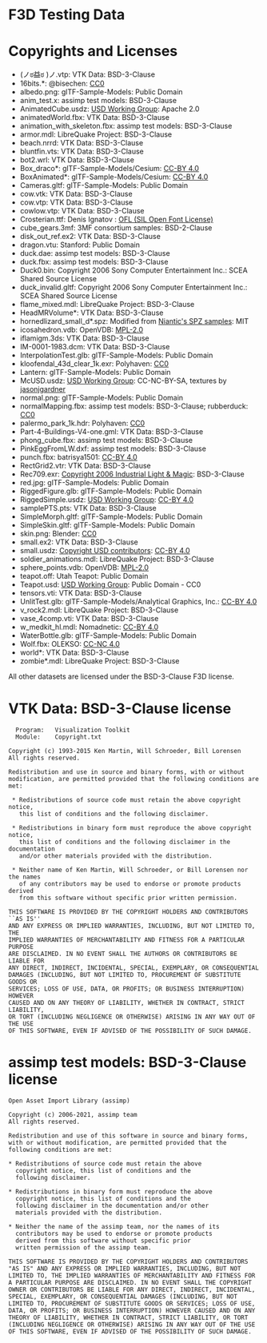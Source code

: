 # F3D Testing Data

# Copyrights and Licenses

- (ノಠ益ಠ )ノ.vtp: VTK Data: BSD-3-Clause
- 16bits.\*: @bisechen: [CC0](https://creativecommons.org/publicdomain/zero/1.0/)
- albedo.png: glTF-Sample-Models: Public Domain
- anim_test.x: assimp test models: BSD-3-Clause
- AnimatedCube.usdz: [USD Working Group](https://github.com/usd-wg/assets): Apache 2.0
- animatedWorld.fbx: VTK Data: BSD-3-Clause
- animation_with_skeleton.fbx: assimp test models: BSD-3-Clause
- armor.mdl: LibreQuake Project: BSD-3-Clause
- beach.nrrd: VTK Data: BSD-3-Clause
- bluntfin.vts: VTK Data: BSD-3-Clause
- bot2.wrl: VTK Data: BSD-3-Clause
- Box_draco\*: glTF-Sample-Models/Cesium: [CC-BY 4.0](https://creativecommons.org/licenses/by/4.0/)
- BoxAnimated\*: glTF-Sample-Models/Cesium: [CC-BY 4.0](https://creativecommons.org/licenses/by/4.0/)
- Cameras.gltf: glTF-Sample-Models: Public Domain
- cow.vtk: VTK Data: BSD-3-Clause
- cow.vtp: VTK Data: BSD-3-Clause
- cowlow.vtp: VTK Data: BSD-3-Clause
- Crosterian.ttf: Denis Ignatov : [OFL (SIL Open Font License)](https://scripts.sil.org/cms/scripts/page.php?site_id=nrsi&id=OFL)
- cube_gears.3mf: 3MF consortium samples: BSD-2-Clause
- disk_out_ref.ex2: VTK Data: BSD-3-Clause
- dragon.vtu: Stanford: Public Domain
- duck.dae: assimp test models: BSD-3-Clause
- duck.fbx: assimp test models: BSD-3-Clause
- Duck0.bin: Copyright 2006 Sony Computer Entertainment Inc.: SCEA Shared Source License
- duck_invalid.gltf: Copyright 2006 Sony Computer Entertainment Inc.: SCEA Shared Source License
- flame_mixed.mdl: LibreQuake Project: BSD-3-Clause
- HeadMRVolume\*: VTK Data: BSD-3-Clause
- hornedlizard_small_d\*.spz: Modified from [Niantic's SPZ samples](https://github.com/nianticlabs/spz): MIT
- icosahedron.vdb: OpenVDB: [MPL-2.0](http://www.mozilla.org/MPL/2.0/)
- iflamigm.3ds: VTK Data: BSD-3-Clause
- IM-0001-1983.dcm: VTK Data: BSD-3-Clause
- InterpolationTest.glb: glTF-Sample-Models: Public Domain
- kloofendal_43d_clear_1k.exr: Polyhaven: [CC0](https://creativecommons.org/publicdomain/zero/1.0/)
- Lantern: glTF-Sample-Models: Public Domain
- McUSD.usdz: [USD Working Group](https://github.com/usd-wg/assets): CC-NC-BY-SA, textures by [jasonjgardner](https://github.com/jasonjgardner)
- normal.png: glTF-Sample-Models: Public Domain
- normalMapping.fbx: assimp test models: BSD-3-Clause; rubberduck: [CC0](https://creativecommons.org/publicdomain/zero/1.0/)
- palermo_park_1k.hdr: Polyhaven: [CC0](https://creativecommons.org/publicdomain/zero/1.0/)
- Part-4-Buildings-V4-one.gml: VTK Data: BSD-3-Clause
- phong_cube.fbx: assimp test models: BSD-3-Clause
- PinkEggFromLW.dxf: assimp test models: BSD-3-Clause
- punch.fbx: batrisya1501: [CC-BY 4.0](https://creativecommons.org/licenses/by/4.0/)
- RectGrid2.vtr: VTK Data: BSD-3-Clause
- Rec709.exr: [Copyright 2006 Industrial Light & Magic](https://github.com/AcademySoftwareFoundation/openexr/blob/370db2835843ac75f85e1386c05455f26a6ff58c/website/test_images/Chromaticities/Rec709.rst): BSD-3-Clause
- red.jpg: glTF-Sample-Models: Public Domain
- RiggedFigure.glb: glTF-Sample-Models: Public Domain
- RiggedSimple.usdz: [USD Working Group](https://github.com/usd-wg/assets): [CC-BY 4.0](https://creativecommons.org/licenses/by/4.0/)
- samplePTS.pts: VTK Data: BSD-3-Clause
- SimpleMorph.gltf: glTF-Sample-Models: Public Domain
- SimpleSkin.gltf: glTF-Sample-Models: Public Domain
- skin.png: Blender: [CC0](https://creativecommons.org/publicdomain/zero/1.0/)
- small.ex2: VTK Data: BSD-3-Clause
- small.usdz: [Copyright USD contributors](https://github.com/usd-wg/assets/tree/main/full_assets/StandardShaderBall): [CC-BY 4.0](https://creativecommons.org/licenses/by/4.0/)
- soldier_animations.mdl: LibreQuake Project: BSD-3-Clause
- sphere_points.vdb: OpenVDB: [MPL-2.0](http://www.mozilla.org/MPL/2.0/)
- teapot.off: Utah Teapot: Public Domain
- Teapot.usd: [USD Working Group](https://github.com/usd-wg/assets): Public Domain - CC0
- tensors.vti: VTK Data: BSD-3-Clause
- UnlitTest.glb: glTF-Sample-Models/Analytical Graphics, Inc.: [CC-BY 4.0](https://creativecommons.org/licenses/by/4.0/)
- v_rock2.mdl: LibreQuake Project: BSD-3-Clause
- vase_4comp.vti: VTK Data: BSD-3-Clause
- w_medkit_hl.mdl: Nomadnetic: [CC-BY 4.0](https://creativecommons.org/licenses/by/4.0/)
- WaterBottle.glb: glTF-Sample-Models: Public Domain
- Wolf.fbx: OLEKSO: [CC-NC 4.0](http://creativecommons.org/licenses/by-nc/4.0/)
- world\*: VTK Data: BSD-3-Clause
- zombie\*.mdl: LibreQuake Project: BSD-3-Clause

All other datasets are licensed under the BSD-3-Clause F3D license.

# VTK Data: BSD-3-Clause license

```
  Program:   Visualization Toolkit
  Module:    Copyright.txt

Copyright (c) 1993-2015 Ken Martin, Will Schroeder, Bill Lorensen
All rights reserved.

Redistribution and use in source and binary forms, with or without
modification, are permitted provided that the following conditions are met:

 * Redistributions of source code must retain the above copyright notice,
   this list of conditions and the following disclaimer.

 * Redistributions in binary form must reproduce the above copyright notice,
   this list of conditions and the following disclaimer in the documentation
   and/or other materials provided with the distribution.

 * Neither name of Ken Martin, Will Schroeder, or Bill Lorensen nor the names
   of any contributors may be used to endorse or promote products derived
   from this software without specific prior written permission.

THIS SOFTWARE IS PROVIDED BY THE COPYRIGHT HOLDERS AND CONTRIBUTORS ``AS IS''
AND ANY EXPRESS OR IMPLIED WARRANTIES, INCLUDING, BUT NOT LIMITED TO, THE
IMPLIED WARRANTIES OF MERCHANTABILITY AND FITNESS FOR A PARTICULAR PURPOSE
ARE DISCLAIMED. IN NO EVENT SHALL THE AUTHORS OR CONTRIBUTORS BE LIABLE FOR
ANY DIRECT, INDIRECT, INCIDENTAL, SPECIAL, EXEMPLARY, OR CONSEQUENTIAL
DAMAGES (INCLUDING, BUT NOT LIMITED TO, PROCUREMENT OF SUBSTITUTE GOODS OR
SERVICES; LOSS OF USE, DATA, OR PROFITS; OR BUSINESS INTERRUPTION) HOWEVER
CAUSED AND ON ANY THEORY OF LIABILITY, WHETHER IN CONTRACT, STRICT LIABILITY,
OR TORT (INCLUDING NEGLIGENCE OR OTHERWISE) ARISING IN ANY WAY OUT OF THE USE
OF THIS SOFTWARE, EVEN IF ADVISED OF THE POSSIBILITY OF SUCH DAMAGE.
```

# assimp test models: BSD-3-Clause license

```
Open Asset Import Library (assimp)

Copyright (c) 2006-2021, assimp team
All rights reserved.

Redistribution and use of this software in source and binary forms,
with or without modification, are permitted provided that the
following conditions are met:

* Redistributions of source code must retain the above
  copyright notice, this list of conditions and the
  following disclaimer.

* Redistributions in binary form must reproduce the above
  copyright notice, this list of conditions and the
  following disclaimer in the documentation and/or other
  materials provided with the distribution.

* Neither the name of the assimp team, nor the names of its
  contributors may be used to endorse or promote products
  derived from this software without specific prior
  written permission of the assimp team.

THIS SOFTWARE IS PROVIDED BY THE COPYRIGHT HOLDERS AND CONTRIBUTORS
"AS IS" AND ANY EXPRESS OR IMPLIED WARRANTIES, INCLUDING, BUT NOT
LIMITED TO, THE IMPLIED WARRANTIES OF MERCHANTABILITY AND FITNESS FOR
A PARTICULAR PURPOSE ARE DISCLAIMED. IN NO EVENT SHALL THE COPYRIGHT
OWNER OR CONTRIBUTORS BE LIABLE FOR ANY DIRECT, INDIRECT, INCIDENTAL,
SPECIAL, EXEMPLARY, OR CONSEQUENTIAL DAMAGES (INCLUDING, BUT NOT
LIMITED TO, PROCUREMENT OF SUBSTITUTE GOODS OR SERVICES; LOSS OF USE,
DATA, OR PROFITS; OR BUSINESS INTERRUPTION) HOWEVER CAUSED AND ON ANY
THEORY OF LIABILITY, WHETHER IN CONTRACT, STRICT LIABILITY, OR TORT
(INCLUDING NEGLIGENCE OR OTHERWISE) ARISING IN ANY WAY OUT OF THE USE
OF THIS SOFTWARE, EVEN IF ADVISED OF THE POSSIBILITY OF SUCH DAMAGE.
```
